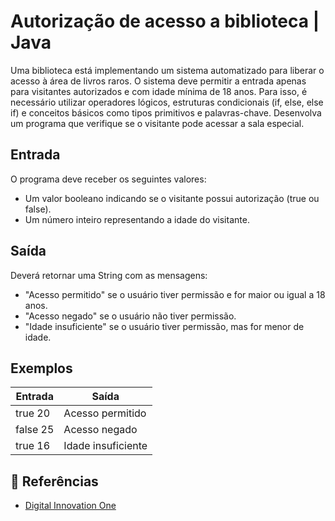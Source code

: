 # Autorização de acesso a biblioteca | Java
Uma biblioteca está implementando um sistema automatizado para liberar o acesso à área de livros raros. O sistema deve permitir a entrada apenas para visitantes autorizados e com idade mínima de 18 anos. Para isso, é necessário utilizar operadores lógicos, estruturas condicionais (if, else, else if) e conceitos básicos como tipos primitivos e palavras-chave. Desenvolva um programa que verifique se o visitante pode acessar a sala especial.
## Entrada
O programa deve receber os seguintes valores:
- Um valor booleano indicando se o visitante possui autorização (true ou false).
- Um número inteiro representando a idade do visitante.
## Saída
Deverá retornar uma String com as mensagens:
- "Acesso permitido" se o usuário tiver permissão e for maior ou igual a 18 anos.
- "Acesso negado" se o usuário não tiver permissão.
- "Idade insuficiente" se o usuário tiver permissão, mas for menor de idade.
## Exemplos
| Entrada | Saída |
| ----- | ------- |
| true 20 | Acesso permitido |
| false 25 | Acesso negado |
| true 16 | Idade insuficiente |

## 🔎 Referências
- [Digital Innovation One]()